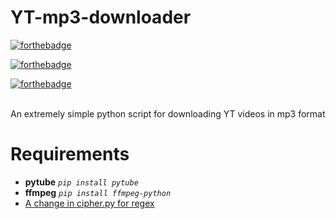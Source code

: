 # YT-mp3-downloader

[![forthebadge](https://forthebadge.com/images/badges/made-with-python.svg)](https://forthebadge.com)

[![forthebadge](https://forthebadge.com/images/badges/built-with-love.svg)](https://forthebadge.com)

[![forthebadge](https://forthebadge.com/images/badges/check-it-out.svg)](https://forthebadge.com)


<br>An extremely simple python script for downloading YT videos in mp3 format

# Requirements
<ul>
  <li> <b>pytube</b>  <code><i>pip install pytube</i></code>
  <li> <b>ffmpeg</b>  <code><i>pip install ffmpeg-python</code></i>
  <li> <a href='https://github.com/nficano/pytube/issues/333' alt='Change of regex by YT'> A change in cipher.py for regex
</ul>
